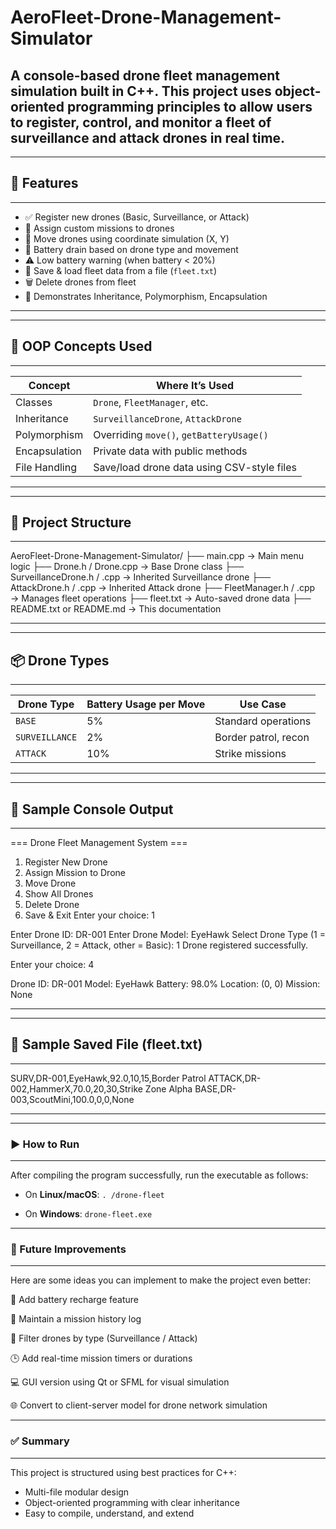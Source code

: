 # AeroFleet-Drone-Management-Simulator

A console-based drone fleet management simulation built in C++. This project uses object-oriented programming principles to allow users to register, control, and monitor a fleet of surveillance and attack drones in real time.
---

------------------------------------------------------------
## 🚀 Features
------------------------------------------------------------


- ✅ Register new drones (Basic, Surveillance, or Attack)
- 📡 Assign custom missions to drones
- 📍 Move drones using coordinate simulation (X, Y)
- 🪫 Battery drain based on drone type and movement
- ⚠️ Low battery warning (when battery < 20%)
- 💾 Save & load fleet data from a file (`fleet.txt`)
- 🗑️ Delete drones from fleet
- 🧠 Demonstrates Inheritance, Polymorphism, Encapsulation

---

------------------------------------------------------------
## 🧠 OOP Concepts Used
------------------------------------------------------------
| Concept         | Where It’s Used                                |
|----------------|--------------------------------------------------|
| Classes         | `Drone`, `FleetManager`, etc.                  |
| Inheritance     | `SurveillanceDrone`, `AttackDrone`              |
| Polymorphism    | Overriding `move()`, `getBatteryUsage()`        |
| Encapsulation   | Private data with public methods                |
| File Handling   | Save/load drone data using CSV-style files      |

---

------------------------------------------------------------
## 📂 Project Structure
------------------------------------------------------------
AeroFleet-Drone-Management-Simulator/
├── main.cpp                   → Main menu logic
├── Drone.h / Drone.cpp        → Base Drone class
├── SurveillanceDrone.h / .cpp → Inherited Surveillance drone
├── AttackDrone.h / .cpp       → Inherited Attack drone
├── FleetManager.h / .cpp      → Manages fleet operations
├── fleet.txt                  → Auto-saved drone data
├── README.txt or README.md    → This documentation


---

------------------------------------------------------------
## 📦 Drone Types
------------------------------------------------------------
| Drone Type        | Battery Usage per Move | Use Case             |
|------------------|------------------------|----------------------|
| `BASE`           | 5%                     | Standard operations  |
| `SURVEILLANCE`   | 2%                     | Border patrol, recon |
| `ATTACK`         | 10%                    | Strike missions      |

---

------------------------------------------------------------
## 🧪 Sample Console Output 
------------------------------------------------------------
=== Drone Fleet Management System ===
1. Register New Drone
2. Assign Mission to Drone
3. Move Drone
4. Show All Drones
5. Delete Drone
6. Save & Exit
Enter your choice: 1

Enter Drone ID: DR-001
Enter Drone Model: EyeHawk
Select Drone Type (1 = Surveillance, 2 = Attack, other = Basic): 1
Drone registered successfully.

Enter your choice: 4

Drone ID: DR-001
Model: EyeHawk
Battery: 98.0% 
Location: (0, 0)
Mission: None

---


------------------------------------------------------------
## 💾 Sample Saved File (fleet.txt)
------------------------------------------------------------
SURV,DR-001,EyeHawk,92.0,10,15,Border Patrol
ATTACK,DR-002,HammerX,70.0,20,30,Strike Zone Alpha
BASE,DR-003,ScoutMini,100.0,0,0,None

---


------------------------------------------------------------
### ▶️ How to Run
------------------------------------------------------------
After compiling the program successfully, run the executable as follows:

*   On **Linux/macOS**:
   `. /drone-fleet   `

*   On **Windows**:
   `drone-fleet.exe `



------------------------------------------------------------
### 🔮 Future Improvements
------------------------------------------------------------
Here are some ideas you can implement to make the project even better:

🔋 Add battery recharge feature

📜 Maintain a mission history log

🔎 Filter drones by type (Surveillance / Attack)

🕒 Add real-time mission timers or durations

💻 GUI version using Qt or SFML for visual simulation

🌐 Convert to client-server model for drone network simulation

------------------------------------------------------------
### ✅ Summary
------------------------------------------------------------

This project is structured using best practices for C++:
- Multi-file modular design
- Object-oriented programming with clear inheritance
- Easy to compile, understand, and extend

